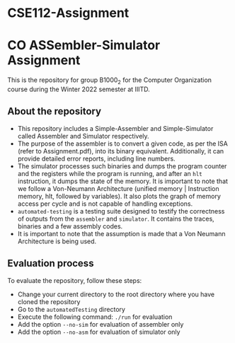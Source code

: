 # CSE112-Assignment
# CO ASSembler-Simulator Assignment
This is the repository for group B1000<sub>2</sub> for the Computer Organization course during the Winter 2022 semester at IIITD.

## About the repository
- This repository includes a Simple-Assembler and Simple-Simulator called Assembler and Simulator respectively.
- The purpose of the assembler is to convert a given code, as per the ISA (refer to Assignment.pdf), into its binary equivalent. Additionally, it can provide detailed error reports, including line numbers.
- The simulator processes such binaries and dumps the program counter and the registers while the program is running, and after an `hlt` instruction, it dumps the state of the memory. It is important to note that we follow a Von-Neumann Architecture (unified memory | Instruction memory, hlt, followed by variables). It also plots the graph of memory access per cycle and is not capable of handling exceptions.
- `automated-testing` is a testing suite designed to testify the correctness of outputs from the `assembler` and `simulator`. It contains the traces, binaries and a few assembly codes.
- It is important to note that the assumption is made that a Von Neumann Architecture is being used.

## Evaluation process
To evaluate the repository, follow these steps:

- Change your current directory to the root directory where you have cloned the repository
- Go to the `automatedTesting` directory
- Execute the following command: `./run` for evaluation
- Add the option `--no-sim` for evaluation of assembler only
- Add the option `--no-asm` for evaluation of simulator only
